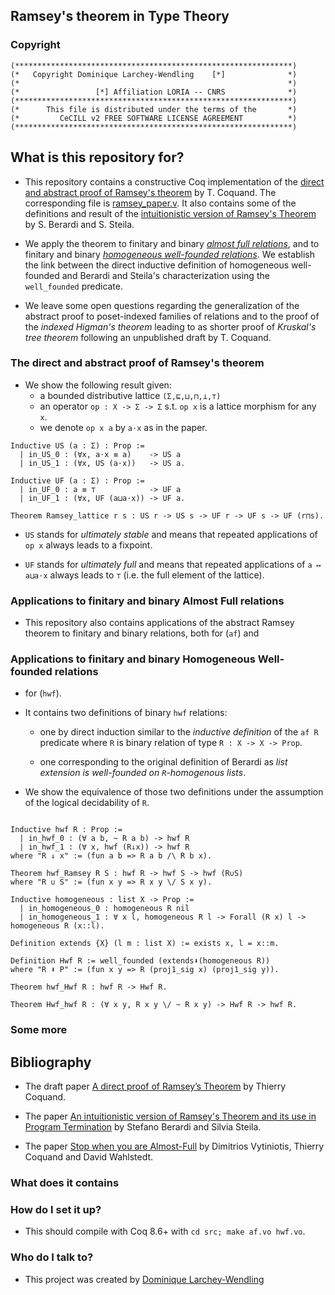 ## Ramsey's theorem in Type Theory

### Copyright

```
(**************************************************************)
(*   Copyright Dominique Larchey-Wendling    [*]              *)
(*                                                            *)
(*                 [*] Affiliation LORIA -- CNRS              *)
(**************************************************************)
(*      This file is distributed under the terms of the       *)
(*         CeCILL v2 FREE SOFTWARE LICENSE AGREEMENT          *)
(**************************************************************)
```

## What is this repository for? 

* This repository contains a constructive Coq implementation of
  the [direct and abstract proof of Ramsey's 
  theorem](http://www.cse.chalmers.se/~coquand/ramsey2.pdf)
  by T. Coquand. The corresponding file is 
  [ramsey_paper.v](src/ramsey_paper.v).
  It also contains some of the definitions and result of the
  [intuitionistic version of Ramsey's Theorem](https://doi.org/10.1016/j.apal.2015.08.002) 
  by S. Berardi and S. Steila.

* We apply the theorem to finitary and binary 
  [*almost full relations*](https://doi.org/10.1.1.225.3021), 
  and to finitary and binary 
  [*homogeneous well-founded relations*](https://doi.org/10.1016/j.apal.2015.08.002).
  We establish the link between the direct inductive definition of
  homogeneous well-founded and Berardi and Steila's characterization
  using the `well_founded` predicate.

* We leave some open questions regarding the generalization of
  the abstract proof to poset-indexed families of relations
  and to the proof of the *indexed Higman's theorem* leading
  to as shorter proof of *Kruskal's tree theorem* following an
  unpublished draft by T. Coquand.

### The direct and abstract proof of Ramsey's theorem

* We show the following result given:
  * a bounded distributive lattice `(Σ,⊑,⊔,⊓,⊥,⊤)`
  * an operator `op : X -> Σ -> Σ` s.t. `op x` is a lattice
    morphism for any `x`. 
  * we denote `op x a` by `a⋅x` as in the paper.

```coq
Inductive US (a : Σ) : Prop :=
  | in_US_0 : (∀x, a⋅x ≡ a)    -> US a
  | in_US_1 : (∀x, US (a⋅x))   -> US a.

Inductive UF (a : Σ) : Prop :=
  | in_UF_0 : a ≡ ⊤            -> UF a
  | in_UF_1 : (∀x, UF (a⊔a⋅x)) -> UF a.

Theorem Ramsey_lattice r s : US r -> US s -> UF r -> UF s -> UF (r⊓s).
```

* `US` stands for *ultimately stable* and means that repeated 
  applications of `op x` always leads to a fixpoint.

* `UF` stands for *ultimately full* and means that repeated
  applications of `a ↦ a⊔a⋅x` always leads to `⊤` (i.e. the full
  element of the lattice).

### Applications to finitary and binary Almost Full relations

* This repository also contains applications of the abstract
  Ramsey theorem to finitary and binary relations, both
  for  (`af`) and

### Applications to finitary and binary Homogeneous Well-founded relations

*  for 
  (`hwf`).

* It contains two definitions of binary `hwf` relations: 
  
    * one by direct induction similar to the *inductive definition* of
      the `af R` predicate where `R` is binary relation of type
      `R : X -> X -> Prop`.

    * one corresponding to the original definition of Berardi as
      *list extension is well-founded on `R`-homogenous lists*.
 
* We show the equivalence of those two definitions under the assumption
  of the logical decidability of `R`.

```coq

Inductive hwf R : Prop :=
  | in_hwf_0 : (∀ a b, ~ R a b) -> hwf R
  | in_hwf_1 : (∀ x, hwf (R↓x)) -> hwf R
where "R ↓ x" := (fun a b => R a b /\ R b x).

Theorem hwf_Ramsey R S : hwf R -> hwf S -> hwf (R∪S)
where "R ∪ S" := (fun x y => R x y \/ S x y).

Inductive homogeneous : list X -> Prop :=
  | in_homogeneous_0 : homogeneous R nil
  | in_homogeneous_1 : ∀ x l, homogeneous R l -> Forall (R x) l -> homogeneous R (x::l).

Definition extends {X} (l m : list X) := exists x, l = x::m.

Definition Hwf R := well_founded (extends⬇(homogeneous R))
where "R ⬇ P" := (fun x y => R (proj1_sig x) (proj1_sig y)).

Theorem hwf_Hwf R : hwf R -> Hwf R.

Theorem Hwf_hwf R : (∀ x y, R x y \/ ~ R x y) -> Hwf R -> hwf R.
```

### Some more


## Bibliography

* The draft paper [A direct proof of Ramsey’s Theorem](http://www.cse.chalmers.se/~coquand/ramsey2.pdf) by Thierry Coquand.

* The paper 
 [An intuitionistic version of Ramsey's Theorem and its use in Program Termination](https://doi.org/10.1016/j.apal.2015.08.002) 
  by Stefano Berardi and Silvia Steila.

* The paper [Stop when you are Almost-Full](https://doi.org/10.1.1.225.3021) 
  by Dimitrios Vytiniotis, Thierry Coquand and David Wahlstedt.

### What does it contains

### How do I set it up? ###

* This should compile with Coq 8.6+ with `cd src; make af.vo hwf.vo`.

### Who do I talk to? ###

* This project was created by [Dominique Larchey-Wendling](http://www.loria.fr/~larchey)


